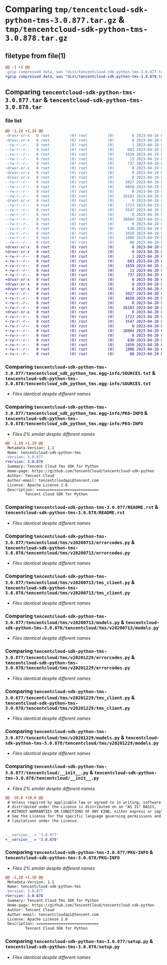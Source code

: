 # Comparing `tmp/tencentcloud-sdk-python-tms-3.0.877.tar.gz` & `tmp/tencentcloud-sdk-python-tms-3.0.878.tar.gz`

## filetype from file(1)

```diff
@@ -1 +1 @@
-gzip compressed data, was "dist/tencentcloud-sdk-python-tms-3.0.877.tar", last modified: Wed Apr 19 09:39:41 2023, max compression
+gzip compressed data, was "dist/tencentcloud-sdk-python-tms-3.0.878.tar", last modified: Thu Apr 20 00:54:07 2023, max compression
```

## Comparing `tencentcloud-sdk-python-tms-3.0.877.tar` & `tencentcloud-sdk-python-tms-3.0.878.tar`

### file list

```diff
@@ -1,24 +1,24 @@
-drwxr-xr-x   0 root         (0) root         (0)        0 2023-04-19 09:39:41.000000 tencentcloud-sdk-python-tms-3.0.877/
-drwxr-xr-x   0 root         (0) root         (0)        0 2023-04-19 09:39:41.000000 tencentcloud-sdk-python-tms-3.0.877/tencentcloud_sdk_python_tms.egg-info/
--rw-r--r--   0 root         (0) root         (0)        1 2023-04-19 09:39:41.000000 tencentcloud-sdk-python-tms-3.0.877/tencentcloud_sdk_python_tms.egg-info/dependency_links.txt
--rw-r--r--   0 root         (0) root         (0)      603 2023-04-19 09:39:41.000000 tencentcloud-sdk-python-tms-3.0.877/tencentcloud_sdk_python_tms.egg-info/SOURCES.txt
--rw-r--r--   0 root         (0) root         (0)     1659 2023-04-19 09:39:41.000000 tencentcloud-sdk-python-tms-3.0.877/tencentcloud_sdk_python_tms.egg-info/PKG-INFO
--rw-r--r--   0 root         (0) root         (0)       13 2023-04-19 09:39:41.000000 tencentcloud-sdk-python-tms-3.0.877/tencentcloud_sdk_python_tms.egg-info/top_level.txt
--rw-r--r--   0 root         (0) root         (0)      737 2023-04-19 09:39:41.000000 tencentcloud-sdk-python-tms-3.0.877/README.rst
-drwxr-xr-x   0 root         (0) root         (0)        0 2023-04-19 09:39:41.000000 tencentcloud-sdk-python-tms-3.0.877/tencentcloud/
-drwxr-xr-x   0 root         (0) root         (0)        0 2023-04-19 09:39:41.000000 tencentcloud-sdk-python-tms-3.0.877/tencentcloud/tms/
-drwxr-xr-x   0 root         (0) root         (0)        0 2023-04-19 09:39:41.000000 tencentcloud-sdk-python-tms-3.0.877/tencentcloud/tms/v20200713/
--rw-r--r--   0 root         (0) root         (0)     3027 2023-04-19 09:39:41.000000 tencentcloud-sdk-python-tms-3.0.877/tencentcloud/tms/v20200713/errorcodes.py
--rw-r--r--   0 root         (0) root         (0)     4658 2023-04-19 09:39:41.000000 tencentcloud-sdk-python-tms-3.0.877/tencentcloud/tms/v20200713/tms_client.py
--rw-r--r--   0 root         (0) root         (0)        0 2023-04-19 09:39:41.000000 tencentcloud-sdk-python-tms-3.0.877/tencentcloud/tms/v20200713/__init__.py
--rw-r--r--   0 root         (0) root         (0)    26183 2023-04-19 09:39:41.000000 tencentcloud-sdk-python-tms-3.0.877/tencentcloud/tms/v20200713/models.py
-drwxr-xr-x   0 root         (0) root         (0)        0 2023-04-19 09:39:41.000000 tencentcloud-sdk-python-tms-3.0.877/tencentcloud/tms/v20201229/
--rw-r--r--   0 root         (0) root         (0)     1723 2023-04-19 09:39:41.000000 tencentcloud-sdk-python-tms-3.0.877/tencentcloud/tms/v20201229/errorcodes.py
--rw-r--r--   0 root         (0) root         (0)     3547 2023-04-19 09:39:41.000000 tencentcloud-sdk-python-tms-3.0.877/tencentcloud/tms/v20201229/tms_client.py
--rw-r--r--   0 root         (0) root         (0)        0 2023-04-19 09:39:41.000000 tencentcloud-sdk-python-tms-3.0.877/tencentcloud/tms/v20201229/__init__.py
--rw-r--r--   0 root         (0) root         (0)    20804 2023-04-19 09:39:41.000000 tencentcloud-sdk-python-tms-3.0.877/tencentcloud/tms/v20201229/models.py
--rw-r--r--   0 root         (0) root         (0)        0 2023-04-19 09:39:41.000000 tencentcloud-sdk-python-tms-3.0.877/tencentcloud/tms/__init__.py
--rw-r--r--   0 root         (0) root         (0)      630 2023-04-19 09:39:41.000000 tencentcloud-sdk-python-tms-3.0.877/tencentcloud/__init__.py
--rw-r--r--   0 root         (0) root         (0)     1659 2023-04-19 09:39:41.000000 tencentcloud-sdk-python-tms-3.0.877/PKG-INFO
--rw-r--r--   0 root         (0) root         (0)     1006 2023-04-19 09:39:41.000000 tencentcloud-sdk-python-tms-3.0.877/setup.py
--rw-r--r--   0 root         (0) root         (0)       88 2023-04-19 09:39:41.000000 tencentcloud-sdk-python-tms-3.0.877/setup.cfg
+drwxr-xr-x   0 root         (0) root         (0)        0 2023-04-20 00:54:07.000000 tencentcloud-sdk-python-tms-3.0.878/
+drwxr-xr-x   0 root         (0) root         (0)        0 2023-04-20 00:54:07.000000 tencentcloud-sdk-python-tms-3.0.878/tencentcloud_sdk_python_tms.egg-info/
+-rw-r--r--   0 root         (0) root         (0)        1 2023-04-20 00:54:07.000000 tencentcloud-sdk-python-tms-3.0.878/tencentcloud_sdk_python_tms.egg-info/dependency_links.txt
+-rw-r--r--   0 root         (0) root         (0)      603 2023-04-20 00:54:07.000000 tencentcloud-sdk-python-tms-3.0.878/tencentcloud_sdk_python_tms.egg-info/SOURCES.txt
+-rw-r--r--   0 root         (0) root         (0)     1659 2023-04-20 00:54:07.000000 tencentcloud-sdk-python-tms-3.0.878/tencentcloud_sdk_python_tms.egg-info/PKG-INFO
+-rw-r--r--   0 root         (0) root         (0)       13 2023-04-20 00:54:07.000000 tencentcloud-sdk-python-tms-3.0.878/tencentcloud_sdk_python_tms.egg-info/top_level.txt
+-rw-r--r--   0 root         (0) root         (0)      737 2023-04-20 00:54:07.000000 tencentcloud-sdk-python-tms-3.0.878/README.rst
+drwxr-xr-x   0 root         (0) root         (0)        0 2023-04-20 00:54:07.000000 tencentcloud-sdk-python-tms-3.0.878/tencentcloud/
+drwxr-xr-x   0 root         (0) root         (0)        0 2023-04-20 00:54:07.000000 tencentcloud-sdk-python-tms-3.0.878/tencentcloud/tms/
+drwxr-xr-x   0 root         (0) root         (0)        0 2023-04-20 00:54:07.000000 tencentcloud-sdk-python-tms-3.0.878/tencentcloud/tms/v20200713/
+-rw-r--r--   0 root         (0) root         (0)     3027 2023-04-20 00:54:07.000000 tencentcloud-sdk-python-tms-3.0.878/tencentcloud/tms/v20200713/errorcodes.py
+-rw-r--r--   0 root         (0) root         (0)     4658 2023-04-20 00:54:07.000000 tencentcloud-sdk-python-tms-3.0.878/tencentcloud/tms/v20200713/tms_client.py
+-rw-r--r--   0 root         (0) root         (0)        0 2023-04-20 00:54:07.000000 tencentcloud-sdk-python-tms-3.0.878/tencentcloud/tms/v20200713/__init__.py
+-rw-r--r--   0 root         (0) root         (0)    26183 2023-04-20 00:54:07.000000 tencentcloud-sdk-python-tms-3.0.878/tencentcloud/tms/v20200713/models.py
+drwxr-xr-x   0 root         (0) root         (0)        0 2023-04-20 00:54:07.000000 tencentcloud-sdk-python-tms-3.0.878/tencentcloud/tms/v20201229/
+-rw-r--r--   0 root         (0) root         (0)     1723 2023-04-20 00:54:07.000000 tencentcloud-sdk-python-tms-3.0.878/tencentcloud/tms/v20201229/errorcodes.py
+-rw-r--r--   0 root         (0) root         (0)     3547 2023-04-20 00:54:07.000000 tencentcloud-sdk-python-tms-3.0.878/tencentcloud/tms/v20201229/tms_client.py
+-rw-r--r--   0 root         (0) root         (0)        0 2023-04-20 00:54:07.000000 tencentcloud-sdk-python-tms-3.0.878/tencentcloud/tms/v20201229/__init__.py
+-rw-r--r--   0 root         (0) root         (0)    20804 2023-04-20 00:54:07.000000 tencentcloud-sdk-python-tms-3.0.878/tencentcloud/tms/v20201229/models.py
+-rw-r--r--   0 root         (0) root         (0)        0 2023-04-20 00:54:07.000000 tencentcloud-sdk-python-tms-3.0.878/tencentcloud/tms/__init__.py
+-rw-r--r--   0 root         (0) root         (0)      630 2023-04-20 00:54:07.000000 tencentcloud-sdk-python-tms-3.0.878/tencentcloud/__init__.py
+-rw-r--r--   0 root         (0) root         (0)     1659 2023-04-20 00:54:07.000000 tencentcloud-sdk-python-tms-3.0.878/PKG-INFO
+-rw-r--r--   0 root         (0) root         (0)     1006 2023-04-20 00:54:07.000000 tencentcloud-sdk-python-tms-3.0.878/setup.py
+-rw-r--r--   0 root         (0) root         (0)       88 2023-04-20 00:54:07.000000 tencentcloud-sdk-python-tms-3.0.878/setup.cfg
```

### Comparing `tencentcloud-sdk-python-tms-3.0.877/tencentcloud_sdk_python_tms.egg-info/SOURCES.txt` & `tencentcloud-sdk-python-tms-3.0.878/tencentcloud_sdk_python_tms.egg-info/SOURCES.txt`

 * *Files identical despite different names*

### Comparing `tencentcloud-sdk-python-tms-3.0.877/tencentcloud_sdk_python_tms.egg-info/PKG-INFO` & `tencentcloud-sdk-python-tms-3.0.878/tencentcloud_sdk_python_tms.egg-info/PKG-INFO`

 * *Files 2% similar despite different names*

```diff
@@ -1,10 +1,10 @@
 Metadata-Version: 1.1
 Name: tencentcloud-sdk-python-tms
-Version: 3.0.877
+Version: 3.0.878
 Summary: Tencent Cloud Tms SDK for Python
 Home-page: https://github.com/TencentCloud/tencentcloud-sdk-python
 Author: Tencent Cloud
 Author-email: tencentcloudapi@tencent.com
 License: Apache License 2.0
 Description: ============================
         Tencent Cloud SDK for Python
```

### Comparing `tencentcloud-sdk-python-tms-3.0.877/README.rst` & `tencentcloud-sdk-python-tms-3.0.878/README.rst`

 * *Files identical despite different names*

### Comparing `tencentcloud-sdk-python-tms-3.0.877/tencentcloud/tms/v20200713/errorcodes.py` & `tencentcloud-sdk-python-tms-3.0.878/tencentcloud/tms/v20200713/errorcodes.py`

 * *Files identical despite different names*

### Comparing `tencentcloud-sdk-python-tms-3.0.877/tencentcloud/tms/v20200713/tms_client.py` & `tencentcloud-sdk-python-tms-3.0.878/tencentcloud/tms/v20200713/tms_client.py`

 * *Files identical despite different names*

### Comparing `tencentcloud-sdk-python-tms-3.0.877/tencentcloud/tms/v20200713/models.py` & `tencentcloud-sdk-python-tms-3.0.878/tencentcloud/tms/v20200713/models.py`

 * *Files identical despite different names*

### Comparing `tencentcloud-sdk-python-tms-3.0.877/tencentcloud/tms/v20201229/errorcodes.py` & `tencentcloud-sdk-python-tms-3.0.878/tencentcloud/tms/v20201229/errorcodes.py`

 * *Files identical despite different names*

### Comparing `tencentcloud-sdk-python-tms-3.0.877/tencentcloud/tms/v20201229/tms_client.py` & `tencentcloud-sdk-python-tms-3.0.878/tencentcloud/tms/v20201229/tms_client.py`

 * *Files identical despite different names*

### Comparing `tencentcloud-sdk-python-tms-3.0.877/tencentcloud/tms/v20201229/models.py` & `tencentcloud-sdk-python-tms-3.0.878/tencentcloud/tms/v20201229/models.py`

 * *Files identical despite different names*

### Comparing `tencentcloud-sdk-python-tms-3.0.877/tencentcloud/__init__.py` & `tencentcloud-sdk-python-tms-3.0.878/tencentcloud/__init__.py`

 * *Files 2% similar despite different names*

```diff
@@ -10,8 +10,8 @@
 # Unless required by applicable law or agreed to in writing, software
 # distributed under the License is distributed on an "AS IS" BASIS,
 # WITHOUT WARRANTIES OR CONDITIONS OF ANY KIND, either express or implied.
 # See the License for the specific language governing permissions and
 # limitations under the License.
 
 
-__version__ = '3.0.877'
+__version__ = '3.0.878'
```

### Comparing `tencentcloud-sdk-python-tms-3.0.877/PKG-INFO` & `tencentcloud-sdk-python-tms-3.0.878/PKG-INFO`

 * *Files 2% similar despite different names*

```diff
@@ -1,10 +1,10 @@
 Metadata-Version: 1.1
 Name: tencentcloud-sdk-python-tms
-Version: 3.0.877
+Version: 3.0.878
 Summary: Tencent Cloud Tms SDK for Python
 Home-page: https://github.com/TencentCloud/tencentcloud-sdk-python
 Author: Tencent Cloud
 Author-email: tencentcloudapi@tencent.com
 License: Apache License 2.0
 Description: ============================
         Tencent Cloud SDK for Python
```

### Comparing `tencentcloud-sdk-python-tms-3.0.877/setup.py` & `tencentcloud-sdk-python-tms-3.0.878/setup.py`

 * *Files identical despite different names*

